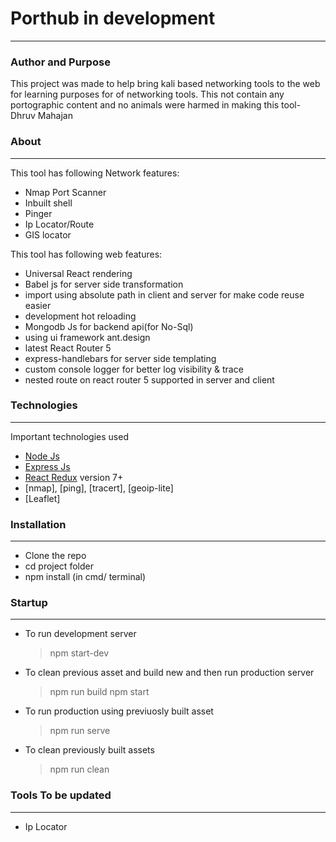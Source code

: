 # Porthub in development
----------
### Author and Purpose
This project was made to help bring kali based networking tools to the web for learning purposes for of networking tools. This not contain any portographic content and no animals were harmed in making this tool- Dhruv Mahajan 

### About
----------
 This tool has following Network features:

 * Nmap Port Scanner
 * Inbuilt shell
 * Pinger
 * Ip Locator/Route
 * GIS locator
 
This tool has following web features:

 * Universal React rendering
 * Babel js for server side transformation
 * import using absolute path in client and server for make code reuse easier
 * development hot reloading
 * Mongodb Js for backend api(for No-Sql)
 * using ui framework ant.design
 * latest React Router 5
 * express-handlebars for server side templating
 * custom console logger for better log visibility & trace
 * nested route on react router 5 supported in server and client
 

### Technologies
----------
Important technologies used
* [Node Js](https://nodejs.org/en/)
* [Express Js](https://expressjs.com/)
* [React Redux](https://github.com/reactjs/react-redux) version 7+
* [nmap], [ping], [tracert], [geoip-lite]
* [Leaflet]

### Installation
----------
* Clone the repo
* cd project folder
* npm install (in cmd/ terminal)

### Startup
----------
* To run development server 
	>npm start-dev
* To clean previous asset and build new and then run production server
 	>npm run build
	>npm start
* To run production using previuosly built asset
 	>npm run serve
* To clean previously built assets
 	>npm run clean

### Tools To be updated
----------
* Ip Locator


